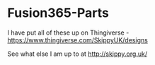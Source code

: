 # Fusion365-Parts

I have put all of these up on Thingiverse - https://www.thingiverse.com/SkippyUK/designs

See what else I am up to at http://skippy.org.uk/
